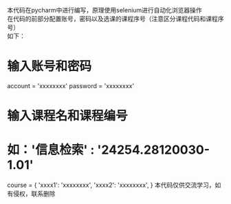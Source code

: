 本代码在pycharm中进行编写，原理使用selenium进行自动化浏览器操作<br>
在代码的前部分配置账号，密码以及选课的课程序号（注意区分课程代码和课程序号）<br>
如下：<br>
# 输入账号和密码
account = 'xxxxxxxx'
password = 'xxxxxxxx'
# 输入课程名和课程编号
# 如：'信息检索' : '24254.28120030-1.01'
course = {
    'xxxx1': 'xxxxxxxx',
    'xxxx2': 'xxxxxxxx',
}
本代码仅供交流学习，如有侵权，联系删除
